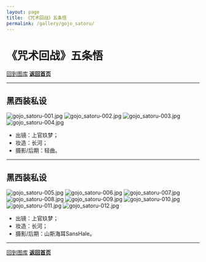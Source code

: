 ```yaml
---
layout: page
title: 《咒术回战》五条悟
permalink: /gallery/gojo_satoru/
---
```


<haed>
    <link rel="stylesheet" href="../../css/gallery.css">
</haed>

# 《咒术回战》五条悟

[回到图库](../)
[**返回首页**](https://www.jumern.com/)

---

## 黑西装私设

<div class="horizontal">
    <img src="https://image.hokubu.cn/i/2024/11/18/673ae17a30f68.jpg" alt="gojo_satoru-001.jpg" title="gojo_satoru-001.jpg" />
    <img src="https://image.hokubu.cn/i/2024/11/18/673ae17a39d03.jpg" alt="gojo_satoru-002.jpg" title="gojo_satoru-002.jpg" />
    <img src="https://image.hokubu.cn/i/2024/11/18/673ae17a360ff.jpg" alt="gojo_satoru-003.jpg" title="gojo_satoru-003.jpg" />
    <img src="https://image.hokubu.cn/i/2024/11/18/673ae17b23b27.jpg" alt="gojo_satoru-004.jpg" title="gojo_satoru-004.jpg" />
</div>

- 出镜：上官玖梦；
- 妆造：长河；
- 摄影/后期：轻曲。

---

## 黑西装私设

<div class="horizontal">
    <img src="https://image.hokubu.cn/i/2024/11/18/673ae17c3519e.jpg" alt="gojo_satoru-005.jpg" title="gojo_satoru-005.jpg" />
    <img src="https://image.hokubu.cn/i/2024/11/18/673ae17c46073.jpg" alt="gojo_satoru-006.jpg" title="gojo_satoru-006.jpg" />
    <img src="https://image.hokubu.cn/i/2024/11/18/673ae17d87d7e.jpg" alt="gojo_satoru-007.jpg" title="gojo_satoru-007.jpg" />
    <img src="https://image.hokubu.cn/i/2024/11/18/673ae17e9f61d.jpg" alt="gojo_satoru-008.jpg" title="gojo_satoru-008.jpg" />
    <img src="https://image.hokubu.cn/i/2024/11/18/673ae17c483ac.jpg" alt="gojo_satoru-009.jpg" title="gojo_satoru-009.jpg" />
    <img src="https://image.hokubu.cn/i/2024/11/18/673ae17c2c70a.jpg" alt="gojo_satoru-010.jpg" title="gojo_satoru-010.jpg" />
    <img src="https://image.hokubu.cn/i/2024/11/18/673ae17c663a5.jpg" alt="gojo_satoru-011.jpg" title="gojo_satoru-011.jpg" />
    <img src="https://image.hokubu.cn/i/2024/11/18/673ae17c44f8a.jpg" alt="gojo_satoru-012.jpg" title="gojo_satoru-012.jpg" />
</div>

- 出镜：上官玖梦；
- 妆造：长河；
- 摄影/后期：山斯海耳SansHale。

---

[回到图库](../)
[**返回首页**](https://www.jumern.com/)